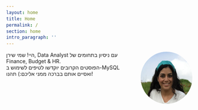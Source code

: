 ```yaml
---
layout: home
title: Home
permalink: /
section: home
intro_paragraph: ''
---
```

<div>
<img src="/assets/img/uploads/shiran.jpg" style="width: 140px; float: right;
    margin-left: 20px; border-radius: 50%">
<p>
היי! שמי שירן, Data Analyst עם ניסיון בתחומים של Finance, Budget & HR.
<br>
הפוסטים הקרובים יוקדשו לטיפים לשימוש ב-MySQL ואסיים אותם בברכה ממני אליכם:)
תהנו!	
</p>

</div>



